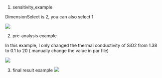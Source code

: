 1. sensitivity_example

DimensionSelect is 2, you can also select 1

![](https://github.com/luoshaotian/FDTR_fit/blob/main/Example/sensitivity_exmaple.png)

2. pre-analysis example

In this example, I only changed the thermal conductivity of SiO2 from 1.38 to 0.1 to 20 ( manually change the value in par file)

![](https://github.com/luoshaotian/FDTR_fit/blob/main/Example/pre_analysis_example.png)

3. final result example
![](https://github.com/luoshaotian/FDTR_fit/blob/main/Example/final_result_example.png)